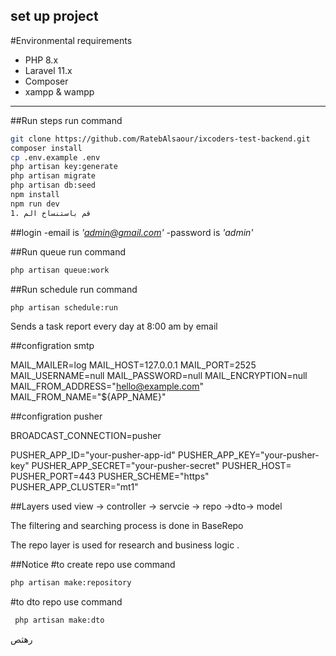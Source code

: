 set up project 
---


#Environmental requirements

- PHP 8.x
- Laravel 11.x
- Composer
- xampp & wampp


---

##Run steps
run command 
   ```bash
git clone https://github.com/RatebAlsaour/ixcoders-test-backend.git
composer install 
cp .env.example .env
php artisan key:generate
php artisan migrate
php artisan db:seed
npm install
npm run dev
1. قم باستنساخ الم
   ```



##login 
-email is *'admin@gmail.com'*
-password is *'admin'*


##Run queue 
run command 
   ```bash
   php artisan queue:work
   ```

##Run schedule 
run command 
   ```bash
   php artisan schedule:run
   ```
Sends a task report every day at 8:00 am by email


##configration smtp

MAIL_MAILER=log
MAIL_HOST=127.0.0.1
MAIL_PORT=2525
MAIL_USERNAME=null
MAIL_PASSWORD=null
MAIL_ENCRYPTION=null
MAIL_FROM_ADDRESS="hello@example.com"
MAIL_FROM_NAME="${APP_NAME}"



##configration pusher

BROADCAST_CONNECTION=pusher

PUSHER_APP_ID="your-pusher-app-id"
PUSHER_APP_KEY="your-pusher-key"
PUSHER_APP_SECRET="your-pusher-secret"
PUSHER_HOST=
PUSHER_PORT=443
PUSHER_SCHEME="https"
PUSHER_APP_CLUSTER="mt1"


##Layers used
view -> controller -> servcie -> repo ->dto-> model 

The filtering and searching process is done in BaseRepo

The repo layer is used for research and business logic .

##Notice
#to create repo use command

   ```bash
   php artisan make:repository 

   ```

#to dto repo use command

  ```bash
   php artisan make:dto 

   ```






رهثص 

